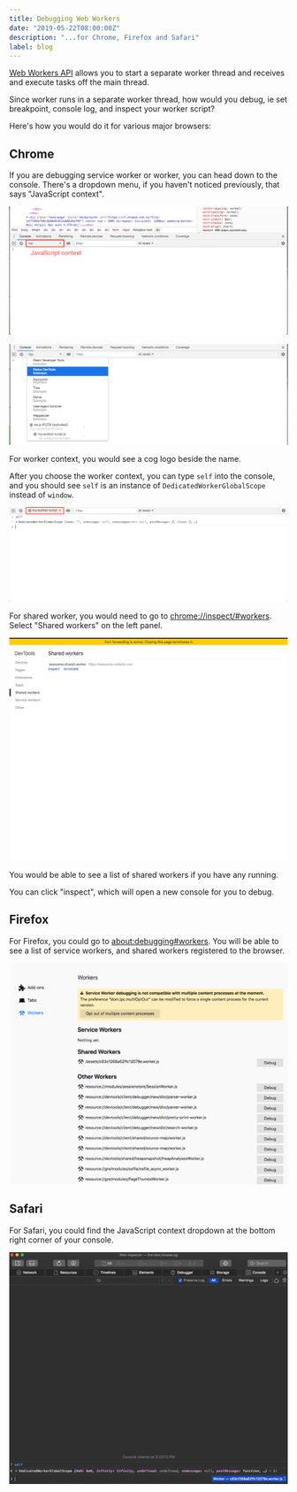 ```yaml
---
title: Debugging Web Workers
date: "2019-05-22T08:00:00Z"
description: "...for Chrome, Firefox and Safari"
label: blog
---
```


[Web Workers API](https://developer.mozilla.org/en-US/docs/Web/API/Worker) allows you to start a separate worker thread and receives and execute tasks off the main thread.

Since worker runs in a separate worker thread, how would you debug, ie set breakpoint, console log, and inspect your worker script?

Here's how you would do it for various major browsers:

## Chrome

If you are debugging service worker or worker, you can head down to the console. There's a dropdown menu, if you haven't noticed previously, that says "JavaScript context".

![chrome console](./images/chrome-console.png)

![chrome console context](./images/chrome-console-context.png)

For worker context, you would see a cog logo beside the name.

After you choose the worker context, you can type `self` into the console, and you should see `self` is an instance of `DedicatedWorkerGlobalScope` instead of `window`. 

![chrome worker context](./images/chrome-worker-context.png)

For shared worker, you would need to go to [chrome://inspect/#workers](chrome://inspect/#workers). Select "Shared workers" on the left panel.

![chrome shared worker](./images/chrome-shared-worker.png)

You would be able to see a list of shared workers if you have any running.

You can click "inspect", which will open a new console for you to debug.

## Firefox

For Firefox, you could go to [about:debugging#workers](about:debugging#workers). You will be able to see a list of service workers, and shared workers registered to the browser.

![firefox shared worker](./images/firefox-shared-worker.png)

## Safari

For Safari, you could find the JavaScript context dropdown at the bottom right corner of your console.

![safari console context](./images/safari-console-context.png)